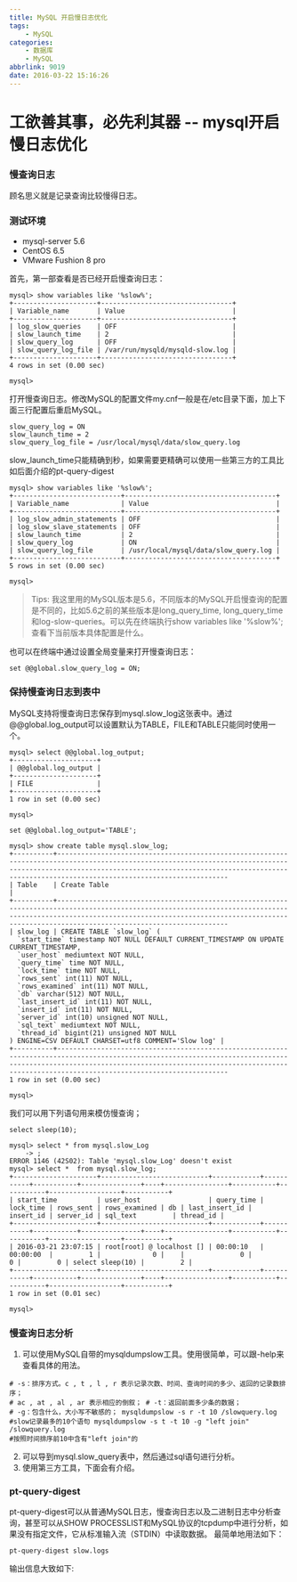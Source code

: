 ```yaml
---
title: MySQL 开启慢日志优化
tags: 
    - MySQL
categories: 
    - 数据库
    - MySQL
abbrlink: 9019
date: 2016-03-22 15:16:26
---
```


# 工欲善其事，必先利其器 -- mysql开启慢日志优化


### 慢查询日志
顾名思义就是记录查询比较慢得日志。


### 测试环境

* mysql-server 5.6
* CentOS 6.5
* VMware Fushion 8 pro


首先，第一部查看是否已经开启慢查询日志：

```
mysql> show variables like '%slow%';
+---------------------+---------------------------------+
| Variable_name       | Value                           |
+---------------------+---------------------------------+
| log_slow_queries    | OFF                             |
| slow_launch_time    | 2                               |
| slow_query_log      | OFF                             |
| slow_query_log_file | /var/run/mysqld/mysqld-slow.log |
+---------------------+---------------------------------+
4 rows in set (0.00 sec)

mysql>
```

打开慢查询日志。修改MySQL的配置文件my.cnf一般是在/etc目录下面，加上下面三行配置后重启MySQL。

```
slow_query_log = ON
slow_launch_time = 2
slow_query_log_file = /usr/local/mysql/data/slow_query.log

```
slow_launch_time只能精确到秒，如果需要更精确可以使用一些第三方的工具比如后面介绍的pt-query-digest

```
mysql> show variables like '%slow%';
+---------------------------+--------------------------------------+
| Variable_name             | Value                                |
+---------------------------+--------------------------------------+
| log_slow_admin_statements | OFF                                  |
| log_slow_slave_statements | OFF                                  |
| slow_launch_time          | 2                                    |
| slow_query_log            | ON                                   |
| slow_query_log_file       | /usr/local/mysql/data/slow_query.log |
+---------------------------+--------------------------------------+
5 rows in set (0.00 sec)

mysql>
```
> Tips: 我这里用的MySQL版本是5.6，不同版本的MySQL开启慢查询的配置是不同的，比如5.6之前的某些版本是long_query_time, long_query_time和log-slow-queries。可以先在终端执行show variables like '%slow%';查看下当前版本具体配置是什么。

也可以在终端中通过设置全局变量来打开慢查询日志：

```
set @@global.slow_query_log = ON;
```

### 保持慢查询日志到表中
MySQL支持将慢查询日志保存到mysql.slow_log这张表中。通过@@global.log_output可以设置默认为TABLE，FILE和TABLE只能同时使用一个。

```
mysql> select @@global.log_output;
+---------------------+
| @@global.log_output |
+---------------------+
| FILE                |
+---------------------+
1 row in set (0.00 sec)

mysql>
```

```
set @@global.log_output='TABLE';
```

```
mysql> show create table mysql.slow_log;
+----------+-------------------------------------------------------------------------------------------------------------------------------------------------------------------------------------------------------------------------------------------------------------
| Table    | Create Table                                                                                                                                                                                                                                                                                                                                                                                                                                                                                                                                                       |
+----------+-------------------------------------------------------------------------------------------------------------------------------------------------------------------------------------------------------------------------------------------------------------
| slow_log | CREATE TABLE `slow_log` (
  `start_time` timestamp NOT NULL DEFAULT CURRENT_TIMESTAMP ON UPDATE CURRENT_TIMESTAMP,
  `user_host` mediumtext NOT NULL,
  `query_time` time NOT NULL,
  `lock_time` time NOT NULL,
  `rows_sent` int(11) NOT NULL,
  `rows_examined` int(11) NOT NULL,
  `db` varchar(512) NOT NULL,
  `last_insert_id` int(11) NOT NULL,
  `insert_id` int(11) NOT NULL,
  `server_id` int(10) unsigned NOT NULL,
  `sql_text` mediumtext NOT NULL,
  `thread_id` bigint(21) unsigned NOT NULL
) ENGINE=CSV DEFAULT CHARSET=utf8 COMMENT='Slow log' |
+----------+-------------------------------------------------------------------------------------------------------------------------------------------------------------------------------------------------------------------------------------------------------------
1 row in set (0.00 sec)

mysql>
```

我们可以用下列语句用来模仿慢查询；

```
select sleep(10);
```

```
mysql> select * from mysql.slow_Log
    -> ;
ERROR 1146 (42S02): Table 'mysql.slow_Log' doesn't exist
mysql> select *  from mysql.slow_log;
+---------------------+---------------------------+------------+-----------+-----------+---------------+----+----------------+-----------+-----------+------------------+-----------+
| start_time          | user_host                 | query_time | lock_time | rows_sent | rows_examined | db | last_insert_id | insert_id | server_id | sql_text         | thread_id |
+---------------------+---------------------------+------------+-----------+-----------+---------------+----+----------------+-----------+-----------+------------------+-----------+
| 2016-03-21 23:07:15 | root[root] @ localhost [] | 00:00:10   | 00:00:00  |         1 |             0 |    |              0 |         0 |         0 | select sleep(10) |         2 |
+---------------------+---------------------------+------------+-----------+-----------+---------------+----+----------------+-----------+-----------+------------------+-----------+
1 row in set (0.01 sec)

mysql>
```


### 慢查询日志分析
1. 可以使用MySQL自带的mysqldumpslow工具。使用很简单，可以跟-help来查看具体的用法。

```
# -s：排序方式。c , t , l , r 表示记录次数、时间、查询时间的多少、返回的记录数排序；
# ac , at , al , ar 表示相应的倒叙； # -t：返回前面多少条的数据；
# -g：包含什么，大小写不敏感的； mysqldumpslow -s r -t 10 /slowquery.log
#slow记录最多的10个语句 mysqldumpslow -s t -t 10 -g "left join" /slowquery.log
#按照时间排序前10中含有"left join"的
```

2. 可以导到mysql.slow_query表中，然后通过sql语句进行分析。
3. 使用第三方工具，下面会有介绍。


### pt-query-digest
pt-query-digest可以从普通MySQL日志，慢查询日志以及二进制日志中分析查询，甚至可以从SHOW PROCESSLIST和MySQL协议的tcpdump中进行分析，如果没有指定文件，它从标准输入流（STDIN）中读取数据。
最简单地用法如下：

```
pt-query-digest slow.logs
```

输出信息大致如下:

```

```






























